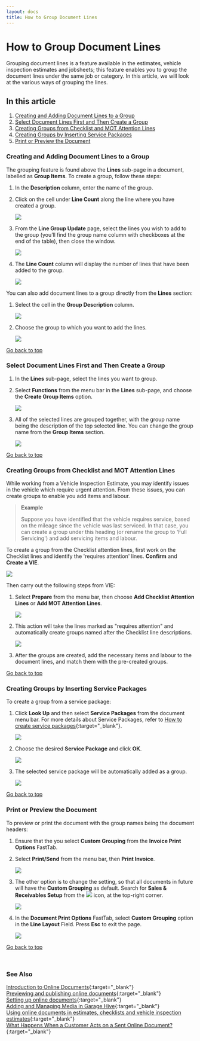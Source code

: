 ```yaml
---
layout: docs
title: How to Group Document Lines
---
```


<a name="top"></a>

# How to Group Document Lines
Grouping document lines is a feature available in the estimates, vehicle inspection estimates and jobsheets; this feature enables you to group the document lines under the same job or category. In this article, we will look at the various ways of grouping the lines.

## In this article
1. [Creating and Adding Document Lines to a Group](#creating-and-adding-document-lines-to-a-group)
2. [Select Document Lines First and Then Create a Group](#select-document-lines-first-and-then-create-a-group)
3. [Creating Groups from Checklist and MOT Attention Lines](#reating-groups-from-checklist-and-mot-attention-lines)
4. [Creating Groups by Inserting Service Packages](#creating-groups-by-inserting-service-packages)
5. [Print or Preview the Document](#print-or-preview-the-document)


### Creating and Adding Document Lines to a Group
The grouping feature is found above the **Lines** sub-page in a document, labelled as **Group Items**. To create a group, follow these steps:
1. In the **Description** column, enter the name of the group.
2. Click on the cell under **Line Count** along the line where you have created a group.

    ![](media/garagehive-group-items1.png)

3. From the **Line Group Update** page, select the lines you wish to add to the group (you’ll find the group name column with checkboxes at the end of the table), then close the window.

   ![](media/garagehive-group-items2.png)

4. The **Line Count** column will display the number of lines that have been added to the group.

    ![](media/garagehive-group-items3.png)

You can also add document lines to a group directly from the **Lines** section:
1. Select the cell in the **Group Description** column.

   ![](media/garagehive-group-items4.png)

2. Choose the group to which you want to add the lines.

   ![](media/garagehive-group-items5.png)


[Go back to top](#top)

### Select Document Lines First and Then Create a Group
1. In the **Lines** sub-page, select the lines you want to group.
2. Select **Functions** from the menu bar in the **Lines** sub-page, and choose the **Create Group Items** option. 

   ![](media/garagehive-group-items6.png)

3. All of the selected lines are grouped together, with the group name being the description of the top selected line. You can change the group name from the **Group Items** section.

    ![](media/garagehive-group-items7.png)

[Go back to top](#top)

### Creating Groups from Checklist and MOT Attention Lines
While working from a Vehicle Inspection Estimate, you may identify issues in the vehicle which require urgent attention. From these issues, you can create groups to enable you add items and labour. 

> **Example**
>
> Suppose you have identified that the vehicle requires service, based on the mileage since the vehicle was last serviced. In that case, you can create a group under this heading (or rename the group to 'Full Servicing') and add servicing items and labour.


To create a group from the Checklist attention lines, first work on the Checklist lines and identify the 'requires attention' lines. **Confirm** and **Create a VIE**. 

   ![](media/garagehive-group-items8.png)

Then carry out the following steps from VIE:
1. Select **Prepare** from the menu bar, then choose **Add Checklist Attention Lines** or **Add MOT Attention Lines**.

   ![](media/garagehive-group-items9.png)

2. This action will take the lines marked as "requires attention" and automatically create groups named after the Checklist line descriptions.

   ![](media/garagehive-group-items10.png)

3. After the groups are created, add the necessary items and labour to the document lines, and match them with the pre-created groups.


[Go back to top](#top)

### Creating Groups by Inserting Service Packages
To create a group from a service package:
1. Click **Look Up** and then select **Service Packages** from the document menu bar. For more details about Service Packages, refer to [How to create service packages](garagehive-service-packages.html){:target="_blank"}.

   ![](media/garagehive-group-items11.png)

2. Choose the desired **Service Package** and click **OK**.

   ![](media/garagehive-group-items12.png)

3. The selected service package will be automatically added as a group.

   ![](media/garagehive-group-items13.png)


[Go back to top](#top)

### Print or Preview the Document
To preview or print the document with the group names being the document headers:
1. Ensure that the you select **Custom Grouping** from the **Invoice Print Options** FastTab.
2. Select **Print/Send** from the menu bar, then **Print Invoice**.

    ![](media/garagehive-group-items14.png)

3. The other option is to change the setting, so that all documents in future will have the **Custom Grouping** as default. Search for **Sales & Receivables Setup** from the ![](media/search_icon.png) icon, at the top-right corner.

   ![](media/garagehive-group-items15.png)

4. In the **Document Print Options** FastTab, select **Custom Grouping** option in the **Line Layout** Field. Press **Esc** to exit the page.

   ![](media/garagehive-group-items16.png)


[Go back to top](#top)

<br>

### **See Also**

[Introduction to Online Documents](garagehive-online-documents-introduction.html){:target="_blank"} \
[Previewing and publishing online documents](garagehive-online-documents-previewing-and-publishing-online-documents.html){:target="_blank"} \
[Setting up online documents](garagehive-online-documents-setting-up-online-documents.html){:target="_blank"} \
[Adding and Managing Media in Garage Hive](garagehive-online-documents-adding-and-managing-media.html){:target="_blank"} \
[Using online documents in estimates, checklists and vehicle inspection estimates](garagehive-online-documents-using-online-documents-in-estimates-checklists-and-vehicle-inspection-estimates.html){:target="_blank"} \
[What Happens When a Customer Acts on a Sent Online Document?](garagehive-online-documents-what-happens-for-customers-actions.html){:target="_blank"}
